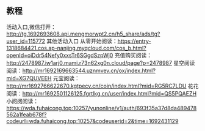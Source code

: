 ## 教程

活动入口,微信打开：<http://tg.1692693608.api.mengmorwpt2.cn/h5_share/ads/tg?user_id=115772>
其他活动入口
从零开始阅读：<https://entry-1318684421.cos.ap-nanjing.myqcloud.com/cos_b.html?openId=oiDdr54Nefy0xxsTr6SGgdSzpWj0>
充值购买阅读：<http://2478987.iw1arj0.mami.r73n62xg0n.cloud/page?p=2478987>
星空阅读阅读：<http://mr1692169663544.uznmvev.cn/ox/index.html?mid=XG7QUVEEH>
元宝阅读：<http://mr1692766622670.kgtpecv.cn/coin/index.html?mid=RG5RC7LDU>
花花阅读：<http://mr1692501126125.fgrtlkg.cn/user/index.html?mid=QS5PQAEZH>
小阅阅阅读：<https://wda.fuhaicong.top:10257/yunonline/v1/auth/693f35a37d8da489478562a1feab678f?codeurl=wda.fuhaicong.top:10257&codeuserid=2&time=1692431129>
